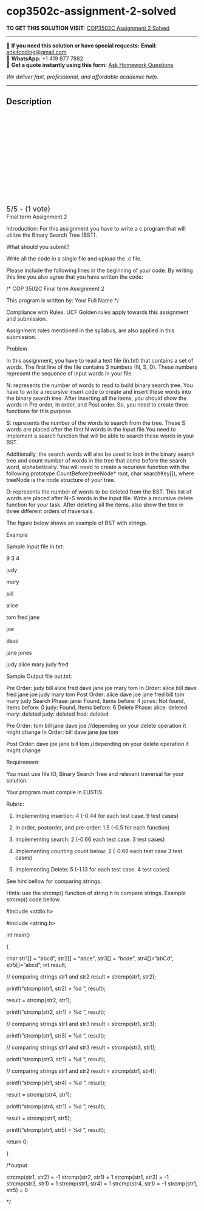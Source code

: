 # cop3502c-assignment-2-solved
**TO GET THIS SOLUTION VISIT:** [COP3502C Assignment 2 Solved](https://www.ankitcodinghub.com/product/cop-3502c-solved/)


---

📩 **If you need this solution or have special requests:** **Email:** ankitcoding@gmail.com  
📱 **WhatsApp:** +1 419 877 7882  
📄 **Get a quote instantly using this form:** [Ask Homework Questions](https://www.ankitcodinghub.com/services/ask-homework-questions/)

*We deliver fast, professional, and affordable academic help.*

---

<h2>Description</h2>



<div class="kk-star-ratings kksr-auto kksr-align-center kksr-valign-top" data-payload="{&quot;align&quot;:&quot;center&quot;,&quot;id&quot;:&quot;121536&quot;,&quot;slug&quot;:&quot;default&quot;,&quot;valign&quot;:&quot;top&quot;,&quot;ignore&quot;:&quot;&quot;,&quot;reference&quot;:&quot;auto&quot;,&quot;class&quot;:&quot;&quot;,&quot;count&quot;:&quot;1&quot;,&quot;legendonly&quot;:&quot;&quot;,&quot;readonly&quot;:&quot;&quot;,&quot;score&quot;:&quot;5&quot;,&quot;starsonly&quot;:&quot;&quot;,&quot;best&quot;:&quot;5&quot;,&quot;gap&quot;:&quot;4&quot;,&quot;greet&quot;:&quot;Rate this product&quot;,&quot;legend&quot;:&quot;5\/5 - (1 vote)&quot;,&quot;size&quot;:&quot;24&quot;,&quot;title&quot;:&quot;COP3502C Assignment 2 Solved&quot;,&quot;width&quot;:&quot;138&quot;,&quot;_legend&quot;:&quot;{score}\/{best} - ({count} {votes})&quot;,&quot;font_factor&quot;:&quot;1.25&quot;}">

<div class="kksr-stars">

<div class="kksr-stars-inactive">
            <div class="kksr-star" data-star="1" style="padding-right: 4px">


<div class="kksr-icon" style="width: 24px; height: 24px;"></div>
        </div>
            <div class="kksr-star" data-star="2" style="padding-right: 4px">


<div class="kksr-icon" style="width: 24px; height: 24px;"></div>
        </div>
            <div class="kksr-star" data-star="3" style="padding-right: 4px">


<div class="kksr-icon" style="width: 24px; height: 24px;"></div>
        </div>
            <div class="kksr-star" data-star="4" style="padding-right: 4px">


<div class="kksr-icon" style="width: 24px; height: 24px;"></div>
        </div>
            <div class="kksr-star" data-star="5" style="padding-right: 4px">


<div class="kksr-icon" style="width: 24px; height: 24px;"></div>
        </div>
    </div>

<div class="kksr-stars-active" style="width: 138px;">
            <div class="kksr-star" style="padding-right: 4px">


<div class="kksr-icon" style="width: 24px; height: 24px;"></div>
        </div>
            <div class="kksr-star" style="padding-right: 4px">


<div class="kksr-icon" style="width: 24px; height: 24px;"></div>
        </div>
            <div class="kksr-star" style="padding-right: 4px">


<div class="kksr-icon" style="width: 24px; height: 24px;"></div>
        </div>
            <div class="kksr-star" style="padding-right: 4px">


<div class="kksr-icon" style="width: 24px; height: 24px;"></div>
        </div>
            <div class="kksr-star" style="padding-right: 4px">


<div class="kksr-icon" style="width: 24px; height: 24px;"></div>
        </div>
    </div>
</div>


<div class="kksr-legend" style="font-size: 19.2px;">
            5/5 - (1 vote)    </div>
    </div>
Final term Assignment 2

Introduction: For this assignment you have to write a c program that will utilize the Binary Search Tree (BST).

What should you submit?

Write all the code in a single file and upload the .c file.

Please include the following lines in the beginning of your code. By writing this line you also agree that you have written the code:

/* COP 3502C Final term Assignment 2

This program is written by: Your Full Name */

Compliance with Rules: UCF Golden rules apply towards this assignment and submission.

Assignment rules mentioned in the syllabus, are also applied in this submission.

Problem

In this assignment, you have to read a text file (in.txt) that contains a set of words. The first line of the file contains 3 numbers (N, S, D). These numbers represent the sequence of input words in your file.

N: represents the number of words to read to build binary search tree. You have to write a recursive insert code to create and insert these words into the binary search tree. After inserting all the items, you should show the words in Pre order, In order, and Post order. So, you need to create three functions for this purpose.

S: represents the number of the words to search from the tree. These S words are placed after the first N words in the input file.You need to implement a search function that will be able to search these words in your BST.

Additionally, the search words will also be used to look in the binary search tree and count number of words in the tree that come before the search word, alphabetically. You will need to create a recursive function with the following prototype CountBefore(treeNode* root, char searchKey[]), where treeNode is the node structure of your tree.

D: represents the number of words to be deleted from the BST. This list of words are placed after N+S words in the input file. Write a recursive delete function for your task. After deleting all the items, also show the tree in three different orders of traversals.

The figure below shows an example of BST with strings.

Example

Sample Input file in.txt:

9 3 4

judy

mary

bill

alice

tom fred jane

joe

dave

jane jones

judy alice mary judy fred

Sample Output file out.txt:

Pre Order: judy bill alice fred dave jane joe mary tom In Order: alice bill dave fred jane joe judy mary tom Post Order: alice dave joe jane fred bill tom mary judy Search Phase: jane: Found, Items before: 4 jones: Not found, Items before: 0 judy: Found, Items before: 6 Delete Phase: alice: deleted mary: deleted judy: deleted fred: deleted

Pre Order: tom bill jane dave joe //depending on your delete operation it might change In Order: bill dave jane joe tom

Post Order: dave joe jane bill tom //depending on your delete operation it might change

Requirement:

You must use file IO, Binary Search Tree and relevant traversal for your solution.

Your program must compile in EUSTIS.

Rubric:

1) Implementing insertion: 4 (-0.44 for each test case. 9 test cases)

2) In order, postorder, and pre-order: 1.5 (-0.5 for each function)

3) Implementing search: 2 (-0.66 each test case. 3 test cases)

4) Implementing counting count below: 2 (-0.66 each test case 3 test cases)

5) Implementing Delete: 5 (-1.13 for each test case. 4 test cases)

See hint bellow for comparing strings.

Hints: use the strcmp() function of string.h to compare strings. Example strcmp() code bellow.

#include &lt;stdio.h&gt;

#include &lt;string.h&gt;

int main()

{

char str1[] = “abcd”, str2[] = “abce”, str3[] = “bcde”, str4[]=”abCd”, str5[]=”abcd”; int result;

// comparing strings str1 and str2 result = strcmp(str1, str2);

printf(“strcmp(str1, str2) = %d “, result);

result = strcmp(str2, str1);

printf(“strcmp(str2, str1) = %d “, result);

// comparing strings str1 and str3 result = strcmp(str1, str3);

printf(“strcmp(str1, str3) = %d “, result);

// comparing strings str1 and str3 result = strcmp(str3, str1);

printf(“strcmp(str3, str1) = %d “, result);

// comparing strings str1 and str2 result = strcmp(str1, str4);

printf(“strcmp(str1, str4) = %d “, result);

result = strcmp(str4, str1);

printf(“strcmp(str4, str1) = %d “, result);

result = strcmp(str1, str5);

printf(“strcmp(str1, str5) = %d “, result);

return 0;

}

/*output

strcmp(str1, str2) = -1 strcmp(str2, str1) = 1 strcmp(str1, str3) = -1 strcmp(str3, str1) = 1 strcmp(str1, str4) = 1 strcmp(str4, str1) = -1 strcmp(str1, str5) = 0

*/
